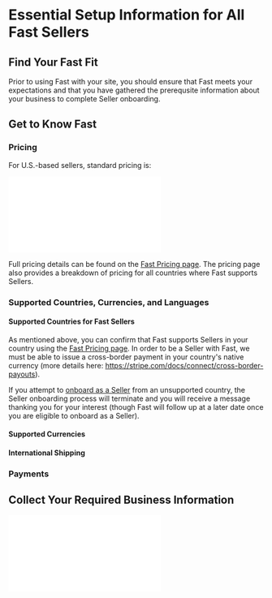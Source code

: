 # Essential Setup Information for All Fast Sellers

## Find Your Fast Fit

Prior to using Fast with your site, you should ensure that Fast meets your expectations and that you have gathered the prerequsite information about your business to complete Seller onboarding.

## Get to Know Fast

### Pricing

For U.S.-based sellers, standard pricing is:

<embed src="../reusables/for-developers/_standard-seller-pricing.md" />

Full pricing details can be found on the [Fast Pricing page](https://fast.co/pricing). The pricing page also provides a breakdown of pricing for all countries where Fast supports Sellers.

### Supported Countries, Currencies, and Languages

#### Supported Countries for Fast Sellers

As mentioned above, you can confirm that Fast supports Sellers in your country using the [Fast Pricing page](https://fast.co/pricing). In order to be a Seller with Fast, we must be able to issue a cross-border payment in your country's native currency (more details here: https://stripe.com/docs/connect/cross-border-payouts).

If you attempt to [onboard as a Seller](https://v2.fast.co/get-started) from an unsupported country, the Seller onboarding process will terminate and you will receive a message thanking you for your interest (though Fast will follow up at a later date once you are eligible to onboard as a Seller).

#### Supported Currencies

#### International Shipping

### Payments

## Collect Your Required Business Information

<embed src="../reusables/for-developers/_required-seller-information.md" />
